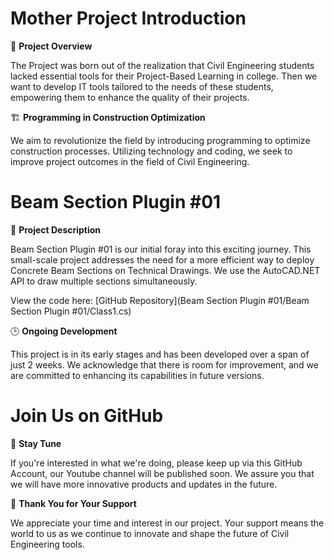 # Mother Project Introduction

🚧 **Project Overview**

The Project was born out of the realization that Civil Engineering students lacked essential tools for their Project-Based Learning in college. Then we want to develop IT tools tailored to the needs of these students, empowering them to enhance the quality of their projects.

🏗️ **Programming in Construction Optimization**

We aim to revolutionize the field by introducing programming to optimize construction processes. Utilizing technology and coding, we seek to improve project outcomes in the field of Civil Engineering.

# Beam Section Plugin #01

🏢 **Project Description**

Beam Section Plugin #01 is our initial foray into this exciting journey. This small-scale project addresses the need for a more efficient way to deploy Concrete Beam Sections on Technical Drawings. We use the AutoCAD.NET API to draw multiple sections simultaneously.

View the code here: [GitHub Repository](Beam Section Plugin #01/Beam Section Plugin #01/Class1.cs)

🕒 **Ongoing Development**

This project is in its early stages and has been developed over a span of just 2 weeks. We acknowledge that there is room for improvement, and we are committed to enhancing its capabilities in future versions.

# Join Us on GitHub

🌟 **Stay Tune**

If you're interested in what we're doing, please keep up via this GitHub Account, our Youtube channel will be published soon. We assure you that we will have more innovative products and updates in the future.

🙏 **Thank You for Your Support**

We appreciate your time and interest in our project. Your support means the world to us as we continue to innovate and shape the future of Civil Engineering tools.
